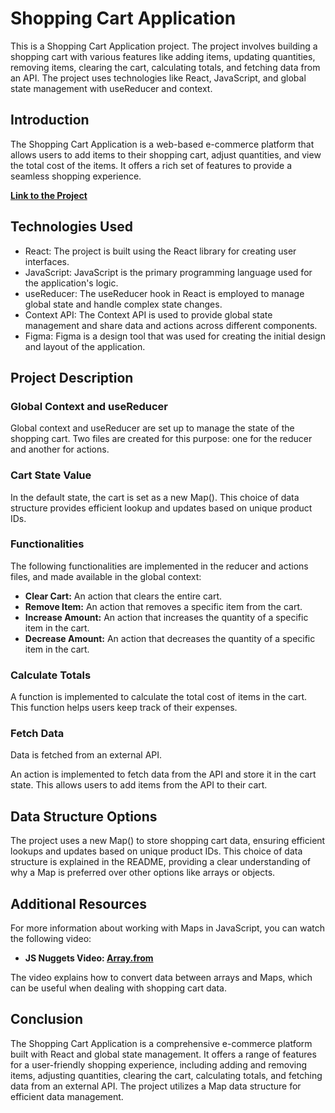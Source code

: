 # Shopping Cart Application

This is a Shopping Cart Application project. The project involves building a shopping cart with various features like adding items, updating quantities, removing items, clearing the cart, calculating totals, and fetching data from an API. The project uses technologies like React, JavaScript, and global state management with useReducer and context.

## Introduction

The Shopping Cart Application is a web-based e-commerce platform that allows users to add items to their shopping cart, adjust quantities, and view the total cost of the items. It offers a rich set of features to provide a seamless shopping experience.

**[Link to the Project](https://your-project-link.com)**

## Technologies Used

- React: The project is built using the React library for creating user interfaces.
- JavaScript: JavaScript is the primary programming language used for the application's logic.
- useReducer: The useReducer hook in React is employed to manage global state and handle complex state changes.
- Context API: The Context API is used to provide global state management and share data and actions across different components.
- Figma: Figma is a design tool that was used for creating the initial design and layout of the application.

## Project Description

### Global Context and useReducer

Global context and useReducer are set up to manage the state of the shopping cart. Two files are created for this purpose: one for the reducer and another for actions.

### Cart State Value

In the default state, the cart is set as a new Map(). This choice of data structure provides efficient lookup and updates based on unique product IDs.

### Functionalities

The following functionalities are implemented in the reducer and actions files, and made available in the global context:

- **Clear Cart:** An action that clears the entire cart.
- **Remove Item:** An action that removes a specific item from the cart.
- **Increase Amount:** An action that increases the quantity of a specific item in the cart.
- **Decrease Amount:** An action that decreases the quantity of a specific item in the cart.

### Calculate Totals

A function is implemented to calculate the total cost of items in the cart. This function helps users keep track of their expenses.

### Fetch Data

Data is fetched from an external API.

An action is implemented to fetch data from the API and store it in the cart state. This allows users to add items from the API to their cart.

## Data Structure Options

The project uses a new Map() to store shopping cart data, ensuring efficient lookups and updates based on unique product IDs. This choice of data structure is explained in the README, providing a clear understanding of why a Map is preferred over other options like arrays or objects.

## Additional Resources

For more information about working with Maps in JavaScript, you can watch the following video:

- **JS Nuggets Video: [Array.from](https://www.youtube.com/watch?v=zg1Bv4xubwo&list=PLnHJACx3NwAfRUcuKaYhZ6T5NRIpzgNGJ&index=11)**

The video explains how to convert data between arrays and Maps, which can be useful when dealing with shopping cart data.

## Conclusion

The Shopping Cart Application is a comprehensive e-commerce platform built with React and global state management. It offers a range of features for a user-friendly shopping experience, including adding and removing items, adjusting quantities, clearing the cart, calculating totals, and fetching data from an external API. The project utilizes a Map data structure for efficient data management.
